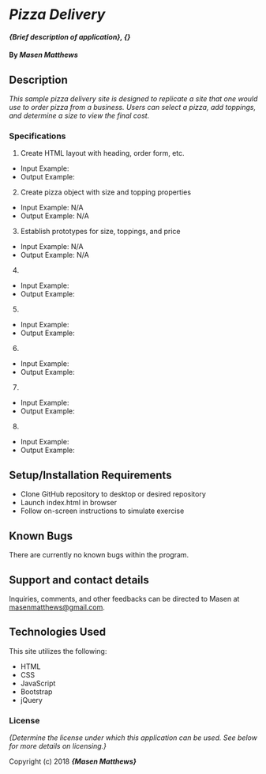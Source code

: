 # _Pizza Delivery_

#### _{Brief description of application}, {}_

#### By _Masen Matthews_

## Description

_This sample pizza delivery site is designed to replicate a site that one would use to order pizza from a business. Users can select a pizza, add toppings, and determine a size to view the final cost._

### Specifications
1. Create HTML layout with heading, order form, etc.  
  * Input Example:
  * Output Example:

2. Create pizza object with size and topping properties
  * Input Example: N/A
  * Output Example: N/A

3. Establish prototypes for size, toppings, and price
  * Input Example: N/A
  * Output Example: N/A

4. 
  * Input Example:
  * Output Example:

5.
  * Input Example:
  * Output Example:

6.
  * Input Example:
  * Output Example:

7.
  * Input Example:
  * Output Example:

8.
  * Input Example:
  * Output Example:

## Setup/Installation Requirements

* Clone GitHub repository to desktop or desired repository
* Launch index.html in browser
* Follow on-screen instructions to simulate exercise

## Known Bugs

There are currently no known bugs within the program.

## Support and contact details

Inquiries, comments, and other feedbacks can be directed to Masen at masenmatthews@gmail.com.

## Technologies Used

This site utilizes the following:
  * HTML
  * CSS
  * JavaScript
  * Bootstrap
  * jQuery

### License

*{Determine the license under which this application can be used.  See below for more details on licensing.}*

Copyright (c) 2018 **_{Masen Matthews}_**
